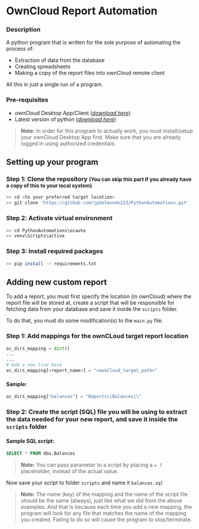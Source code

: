 # OwnCloud Report Automation

### Description

A python program that is written for the sole purpose of automating the process of:

- Extraction of data from the database
- Creating spreadsheets
- Making a copy of the report files into ownCloud remote client

All this in just a single run of a program.

### Pre-requisites

- ownCloud Desktop App/Client ([_download here_](https://owncloud.com/desktop-app/))
- Latest version of python ([_download here_](https://www.python.org/))

> **Note:** In order for this program to actually work, you must install/setup your ownCloud Desktop App first. Make sure that you are already logged in using authorized credentials.

## Setting up your program

### Step 1: Clone the repository <small> (You can skip this part if you already have a copy of this to your local system) </small>

```bash
>> cd <to your preferred target location>
>> git clone 'https://github.com/jpdelmundo223/PythonAutomations.git'
```

### Step 2: Activate virtual environment

```bash
>> cd PythonAutomations\ocauto
>> venv\Scripts\active
```

### Step 3: Install required packages

```bash
>> pip install -r requirements.txt
```

## Adding new custom report

To add a report, you must first specify the location (in ownCloud) where the report file will be stored at, create a script that will be responsible for fetching data from your database and save it inside the `scripts` folder.

To do that, you must do some modification(s) to the `main.py` file.

### Step 1: Add mappings for the ownCLoud target report location

```python
oc_dirs_mapping = dict()
...
...
# Add a new line here
oc_dirs_mapping[<report_name>] = "<ownCloud_target_path>"
```

#### Sample:

```python
oc_dirs_mapping["balances"] = "Reports\\Balances\\"
```

### Step 2: Create the script (SQL) file you will be using to extract the data needed for your new report, and save it inside the `scripts` folder

#### Sample SQL script:

```sql
SELECT * FROM dbo.Balances
```

> **Note:** You can pass parameter to a script by placing a `= ?` placeholder, instead of the actual value.

Now save your script to folder `scripts` and name it `balances.sql`

> **Note:** The name (key) of the mapping and the name of the script file should be the same (always), just like what we did from the above examples. And that is because each time you add a new mapping, the program will look for any file that matches the name of the mapping you created. Failing to do so will cause the program to stop/terminate.
